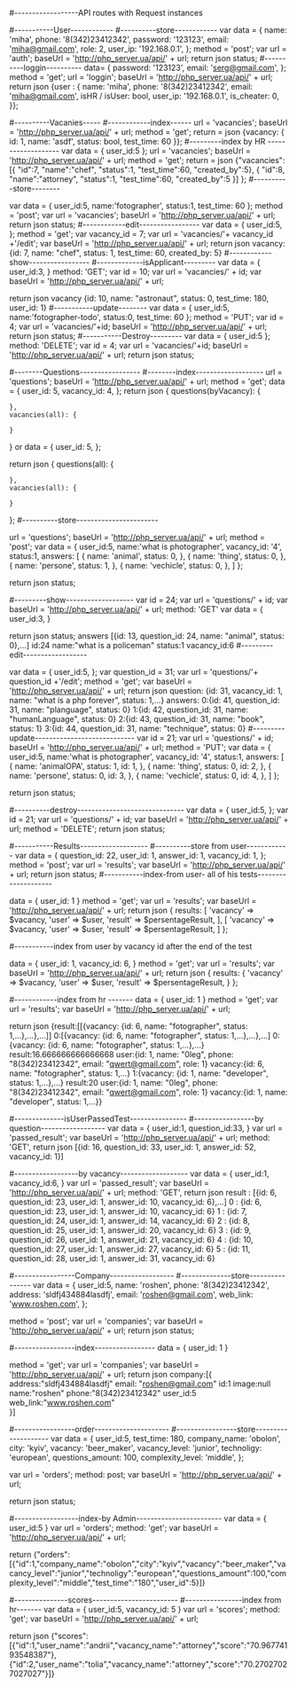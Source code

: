 #------------------API routes with Request instances


#-----------User------------
#----------store------------
var data = {
    name: 'miha',
    phone: '8(342)23412342',
    password: '123123',
    email: 'miha@gmail.com',
    role: 2,
    user_ip: '192.168.0.1',
};
method = 'post';
var url = 'auth';
baseUrl = 'http://php_server.ua/api/' + url;
return json status;
#----------loggin----------
data= {
	password: '123123',
	email: 'serg@gmail.com',
};
method = 'get';
url = 'loggin';
baseUrl = 'http://php_server.ua/api/' + url;
return json {user : {
	name: 'miha',
    phone: '8(342)23412342',
    email: 'miha@gmail.com',
    isHR / isUser: bool,
    user_ip: '192.168.0.1',
    is_cheater: 0,
}};


#----------Vacanies-----
#------------index------
url = 'vacancies';
baseUrl = 'http://php_server.ua/api/' + url;
method = 'get';
return = json {vacancy: {
	id: 1,
	name: 'asdf',
	status: bool,
    test_time: 60
}};
#---------index by HR -------------------
var data = {
    user_id:5
};
url = 'vacancies';
baseUrl = 'http://php_server.ua/api/' + url;
method = 'get';
return = json {"vacancies":
    [{
        "id":7,
        "name":"chef",
        "status":1,
        "test_time":60,
        "created_by":5},
    {
        "id":8,
        "name":"attorney",
        "status":1,
        "test_time":60,
        "created_by":5
    }]
};
#----------store--------

var data = {
    user_id:5,
    name:'fotographer',
    status:1,
    test_time: 60
};
method = 'post';
var url = 'vacancies';
baseUrl = 'http://php_server.ua/api/' + url;
return json status;
#------------edit-----------------
var data = {
    user_id:5,
};
method = 'get';
var vacancy_id = 7;
var url = 'vacancies/'+ vacancy_id +'/edit';
var baseUrl = 'http://php_server.ua/api/' + url;
return json 
    vacancy:
        {id: 7, name: "chef", status: 1, test_time: 60, created_by: 5}
#------------show-----------------
#-------------isApplicant---------
var data = {
    user_id:3,
}
method: 'GET';
var id = 10;
var url = 'vacancies/' + id;
var baseUrl = 'http://php_server.ua/api/' + url;

return json vacancy
{id: 10, name: "astronaut", status: 0, test_time: 180, user_id: 1}
#-----------update--------
var data = {
    user_id:5,
    name:'fotographer-todo',
    status:0,
    test_time: 60
};
method = 'PUT';
var id = 4;
var url = 'vacancies/'+id;
baseUrl = 'http://php_server.ua/api/' + url;
return json status;
#-----------Destroy---------
var data = {
    user_id:5
};
method: 'DELETE';
var id = 4;
var url = 'vacancies/'+id;
baseUrl = 'http://php_server.ua/api/' + url;
return json status;

#--------Questions-----------------
#--------index-------------------
url = 'questions';
baseUrl = 'http://php_server.ua/api/' + url;
method = 'get';
data = {
	user_id: 5,
	vacancy_id: 4,
};
return json {
    questions(byVacancy): {

    },
    vacancies(all): {

    }
}
or
data = {
	user_id: 5,
};

return json {
    questions(all): {

    },
    vacancies(all): {

    }
};
#----------store-----------------------

url = 'questions';
baseUrl = 'http://php_server.ua/api/' + url;
method = 'post';
var data = {
    user_id:5,
    name:'what is photographer',
    vacancy_id: '4',
    status:1,
    answers: [
        {
            name: 'animal', 
            status: 0,
        },
        {
            name: 'thing', 
            status: 0,
        },
        {
            name: 'persone', 
            status: 1,
        },
        {
            name: 'vechicle', 
            status: 0,
        },
    ]
};

return json status;

#---------show-------------------
var id = 24;
var url = 'questions/' + id;
var baseUrl = 'http://php_server.ua/api/' + url;
method: 'GET'
var data = {
    user_id:3,
}

return json status;
answers [{id: 13, question_id: 24, name: "animal", status: 0},…]
id:24
name:"what is a policeman"
status:1
vacancy_id:6
#---------edit------------------

var data = {
    user_id:5,
};
var question_id = 31;
var url = 'questions/'+ question_id +'/edit';
method = 'get';
var baseUrl = 'http://php_server.ua/api/' + url;
return json 
question:
        {id: 31, vacancy_id: 1, name: "what is a php forever", status: 1,…}
answers:
        0:{id: 41, question_id: 31, name: "planguage", status: 0}
        1:{id: 42, question_id: 31, name: "humanLanguage", status: 0}
        2:{id: 43, question_id: 31, name: "book", status: 1}
        3:{id: 44, question_id: 31, name: "technique", status: 0}
#---------update----------------------------
var id = 21;
var url = 'questions/' + id;
baseUrl = 'http://php_server.ua/api/' + url;
method = 'PUT';
var data = {
    user_id:5,
    name:'what is photographer',
    vacancy_id: '4',
    status:1,
    answers: [
        {
            name: 'animalOPA', 
            status: 1,
            id: 1,
        },
        {
            name: 'thing', 
            status: 0,
            id: 2,
        },
        {
            name: 'persone', 
            status: 0,
            id: 3,
        },
        {
            name: 'vechicle', 
            status: 0,
            id: 4,
        },
    ]
};

return json status;

#----------destroy------------------------------
var data = {
    user_id:5,
};
var id = 21;
var url = 'questions/' + id;
var baseUrl = 'http://php_server.ua/api/' + url;
method = 'DELETE';
return json status;

#-----------Results-------------------
#----------store from user------------
var data = {
    question_id: 22,
    user_id: 1,
    answer_id: 1,
    vacancy_id: 1,
};
method = 'post';
var url = 'results';
var baseUrl = 'http://php_server.ua/api/' + url;
return json status;
#-----------index-from user- all of his tests--------------------

data = {
    user_id: 1
}
method = 'get';
var url = 'results';
var baseUrl = 'http://php_server.ua/api/' + url;
return json {
    results: [
            'vacancy' => $vacancy,
            'user' => $user,
            'result' => $persentageResult,
            ],
            [
                'vacancy' => $vacancy,
                'user' => $user,
                'result' => $persentageResult,
            ]
};

#-----------index from user by vacancy id after the end of the test

data = {
    user_id: 1,
    vacancy_id: 6,
}
method = 'get';
var url = 'results';
var baseUrl = 'http://php_server.ua/api/' + url;
return json {
    results: {
            'vacancy' => $vacancy,
            'user' => $user,
            'result' => $persentageResult,
    }
};

#------------index from hr -------
data = {
    user_id: 1
}
method = 'get';
var url = 'results';
var baseUrl = 'http://php_server.ua/api/' + url;

return json {result:[[{vacancy: {id: 6, name: "fotographer", status: 1,…},…},…]]
0:[{vacancy: {id: 6, name: "fotographer", status: 1,…},…},…]
0:{vacancy: {id: 6, name: "fotographer", status: 1,…},…}
result:16.666666666666668
user:{id: 1, name: "0leg", phone: "8(342)23412342", email: "qwert@gmail.com", role: 1}
vacancy:{id: 6, name: "fotographer", status: 1,…}
1:{vacancy: {id: 1, name: "developer", status: 1,…},…}
result:20
user:{id: 1, name: "0leg", phone: "8(342)23412342", email: "qwert@gmail.com", role: 1}
vacancy:{id: 1, name: "developer", status: 1,…}}

#--------------isUserPassedTest----------------
#-----------------by question------------------
var data = {
    user_id:1,
    question_id:33,
}
var url = 'passed_result';
var baseUrl = 'http://php_server.ua/api/' + url;
method: 'GET',
return json [{id: 16, question_id: 33, user_id: 1, answer_id: 52, vacancy_id: 1}]

#------------------by vacancy-------------------
var data = {
    user_id:1,
    vacancy_id:6,
}
var url = 'passed_result';
var baseUrl = 'http://php_server.ua/api/' + url;
method: 'GET',
return json 
result
:
[{id: 6, question_id: 23, user_id: 1, answer_id: 10, vacancy_id: 6},…]
0
:
{id: 6, question_id: 23, user_id: 1, answer_id: 10, vacancy_id: 6}
1
:
{id: 7, question_id: 24, user_id: 1, answer_id: 14, vacancy_id: 6}
2
:
{id: 8, question_id: 25, user_id: 1, answer_id: 20, vacancy_id: 6}
3
:
{id: 9, question_id: 26, user_id: 1, answer_id: 21, vacancy_id: 6}
4
:
{id: 10, question_id: 27, user_id: 1, answer_id: 27, vacancy_id: 6}
5
:
{id: 11, question_id: 28, user_id: 1, answer_id: 31, vacancy_id: 6}

#-----------------Company------------------
#--------------store----------------
var data = {
    user_id:5,
    name: 'roshen',
    phone: '8(342)23412342',
    address: 'sldfj434884lasdfj',
    email: 'roshen@gmail.com',
    web_link: 'www.roshen.com',
};

method = 'post';
var url = 'companies';
var baseUrl = 'http://php_server.ua/api/' + url;
return json status;

#-----------------index-----------------
data = {
    user_id: 1
}

method = 'get';
var url = 'companies';
var baseUrl = 'http://php_server.ua/api/' + url;
return json 
company:[{
  address:"sldfj434884lasdfj"
    email: "roshen@gmail.com"
    id:1
    image:null
    name:"roshen"
    phone:"8(342)23412342"
    user_id:5
    web_link:"www.roshen.com"  
}]

#-----------------order---------------------
#-----------------store--------------------
var data = {
    user_id:5,
    test_time: 180,
    company_name: 'obolon',
    city: 'kyiv',
    vacancy: 'beer_maker',
    vacancy_level: 'junior',
    technoligy: 'european',
    questions_amount: 100,
    complexity_level: 'middle',
};

var url = 'orders';
method: post;
var baseUrl = 'http://php_server.ua/api/' + url;

return json status;

#------------------index-by Admin------------------------
var data = {
    user_id:5
}
var url = 'orders';
method: 'get';
var baseUrl = 'http://php_server.ua/api/' + url;

return
{"orders":[{"id":1,"company_name":"obolon","city":"kyiv","vacancy":"beer_maker","vacancy_level":"junior","technoligy":"european","questions_amount":100,"complexity_level":"middle","test_time":"180","user_id":5}]}

#---------------scores------------------------
#----------------index from hr-------
var data = {
    user_id:5,
    vacancy_id: 5
}
var url = 'scores';
method: 'get';
var baseUrl = 'http://php_server.ua/api/' + url;

return json 
{"scores":[{"id":1,"user_name":"andrii","vacancy_name":"attorney","score":"70.96774193548387"},{"id":2,"user_name":"tolia","vacancy_name":"attorney","score":"70.27027027027027"}]}


